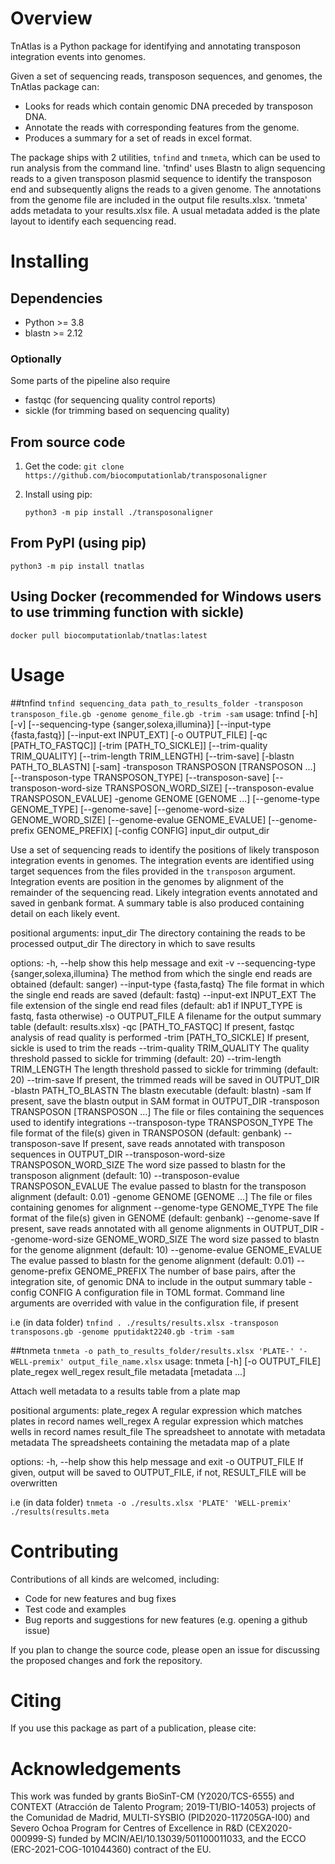 # Overview

TnAtlas is a Python package for identifying and annotating transposon integration events into genomes.

Given a set of sequencing reads, transposon sequences, and genomes, the TnAtlas package can:

* Looks for reads which contain genomic DNA preceded by transposon DNA.
* Annotate the reads with corresponding features from the genome.
* Produces a summary for a set of reads in excel format.

The package ships with 2 utilities, `tnfind` and `tnmeta`, which can be used to run analysis from the command line. 
'tnfind' uses Blastn to align sequencing reads to a given transposon plasmid sequence to identify the transposon end and subsequently aligns the reads to a given genome. The annotations from the genome file are included in the output file results.xlsx. 
'tnmeta' adds metadata to your results.xlsx file. A usual metadata added is the plate layout to identify each sequencing read. 

# Installing

## Dependencies

* Python >= 3.8 
* blastn >= 2.12

### Optionally
Some parts of the pipeline also require

* fastqc (for sequencing quality control reports)
* sickle (for trimming based on sequencing quality)

## From source code

1. Get the code:
   `git clone https://github.com/biocomputationlab/transposonaligner`
3. Install using pip:
   
   `python3 -m pip install ./transposonaligner`

## From PyPI (using pip)

`python3 -m pip install tnatlas`

## Using Docker (recommended for Windows users to use trimming function with sickle)

`docker pull biocomputationlab/tnatlas:latest`

# Usage
##tnfind
`tnfind sequencing_data path_to_results_folder -transposon transposon_file.gb -genome genome_file.gb -trim -sam` 
usage: tnfind [-h] [-v] [--sequencing-type {sanger,solexa,illumina}] [--input-type {fasta,fastq}] [--input-ext INPUT_EXT] [-o OUTPUT_FILE] [-qc [PATH_TO_FASTQC]] [-trim [PATH_TO_SICKLE]]
              [--trim-quality TRIM_QUALITY] [--trim-length TRIM_LENGTH] [--trim-save] [-blastn PATH_TO_BLASTN] [-sam] -transposon TRANSPOSON [TRANSPOSON ...] [--transposon-type TRANSPOSON_TYPE]
              [--transposon-save] [--transposon-word-size TRANSPOSON_WORD_SIZE] [--transposon-evalue TRANSPOSON_EVALUE] -genome GENOME [GENOME ...] [--genome-type GENOME_TYPE] [--genome-save]
              [--genome-word-size GENOME_WORD_SIZE] [--genome-evalue GENOME_EVALUE] [--genome-prefix GENOME_PREFIX] [-config CONFIG]
              input_dir output_dir

Use a set of sequencing reads to identify the positions of likely transposon integration events in genomes. The integration events are identified using target sequences from the files provided in the
`transposon` argument. Integration events are position in the genomes by alignment of the remainder of the sequencing read. Likely integration events annotated and saved in genbank format. A summary
table is also produced containing detail on each likely event.

positional arguments:
  input_dir             The directory containing the reads to be processed
  output_dir            The directory in which to save results

options:
  -h, --help            show this help message and exit
  -v
  --sequencing-type {sanger,solexa,illumina}
                        The method from which the single end reads are obtained (default: sanger)
  --input-type {fasta,fastq}
                        The file format in which the single end reads are saved (default: fastq)
  --input-ext INPUT_EXT
                        The file extension of the single end read files (default: ab1 if INPUT_TYPE is fastq, fasta otherwise)
  -o OUTPUT_FILE        A filename for the output summary table (default: results.xlsx)
  -qc [PATH_TO_FASTQC]  If present, fastqc analysis of read quality is performed
  -trim [PATH_TO_SICKLE]
                        If present, sickle is used to trim the reads
  --trim-quality TRIM_QUALITY
                        The quality threshold passed to sickle for trimming (default: 20)
  --trim-length TRIM_LENGTH
                        The length threshold passed to sickle for trimming (default: 20)
  --trim-save           If present, the trimmed reads will be saved in OUTPUT_DIR
  -blastn PATH_TO_BLASTN
                        The blastn executable (default: blastn)
  -sam                  If present, save the blastn output in SAM format in OUTPUT_DIR
  -transposon TRANSPOSON [TRANSPOSON ...]
                        The file or files containing the sequences used to identify integrations
  --transposon-type TRANSPOSON_TYPE
                        The file format of the file(s) given in TRANSPOSON (default: genbank)
  --transposon-save     If present, save reads annotated with transposon sequences in OUTPUT_DIR
  --transposon-word-size TRANSPOSON_WORD_SIZE
                        The word size passed to blastn for the transposon alignment (default: 10)
  --transposon-evalue TRANSPOSON_EVALUE
                        The evalue passed to blastn for the transposon alignment (default: 0.01)
  -genome GENOME [GENOME ...]
                        The file or files containing genomes for alignment
  --genome-type GENOME_TYPE
                        The file format of the file(s) given in GENOME (default: genbank)
  --genome-save         If present, save reads annotated with all genome alignments in OUTPUT_DIR
  --genome-word-size GENOME_WORD_SIZE
                        The word size passed to blastn for the genome alignment (default: 10)
  --genome-evalue GENOME_EVALUE
                        The evalue passed to blastn for the genome alignment (default: 0.01)
  --genome-prefix GENOME_PREFIX
                        The number of base pairs, after the integration site, of genomic DNA to include in the output summary table
  -config CONFIG        A configuration file in TOML format. Command line arguments are overrided with value in the configuration file, if present

i.e (in data folder) `tnfind . ./results/results.xlsx -transposon transposons.gb -genome pputidakt2240.gb -trim -sam` 

##tnmeta
`tnmeta -o path_to_results_folder/results.xlsx 'PLATE-' '-WELL-premix' output_file_name.xlsx`
usage: tnmeta [-h] [-o OUTPUT_FILE] plate_regex well_regex result_file metadata [metadata ...]

Attach well metadata to a results table from a plate map

positional arguments:
  plate_regex     A regular expression which matches plates in record names
  well_regex      A regular expression which matches wells in record names
  result_file     The spreadsheet to annotate with metadata
  metadata        The spreadsheets containing the metadata map of a plate

options:
  -h, --help      show this help message and exit
  -o OUTPUT_FILE  If given, output will be saved to OUTPUT_FILE, if not, RESULT_FILE will be overwritten

i.e (in data folder) `tnmeta -o ./results.xlsx 'PLATE' 'WELL-premix' ./results(results.meta`

# Contributing

Contributions of all kinds are welcomed, including:
* Code for new features and bug fixes
* Test code and examples
* Bug reports and suggestions for new features (e.g. opening a github issue)

If you plan to change the source code, please open an issue for discussing the proposed changes and fork the repository.

# Citing

If you use this package as part of a publication, please cite: 

# Acknowledgements
This work was funded by grants BioSinT-CM (Y2020/TCS-6555) and CONTEXT
(Atracción de Talento Program; 2019-T1/BIO-14053) projects of the Comunidad de
Madrid, MULTI-SYSBIO (PID2020-117205GA-I00) and Severo Ochoa Program for
Centres of Excellence in R&D (CEX2020-000999-S) funded by
MCIN/AEI/10.13039/501100011033, and the ECCO (ERC-2021-COG-101044360)
contract of the EU.
